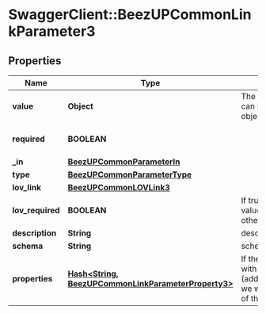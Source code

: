 # SwaggerClient::BeezUPCommonLinkParameter3

## Properties
Name | Type | Description | Notes
------------ | ------------- | ------------- | -------------
**value** | **Object** | The value of the parameter. It can be an integer a string or an object. | [optional] 
**required** | **BOOLEAN** |  | [optional] [default to false]
**_in** | [**BeezUPCommonParameterIn**](BeezUPCommonParameterIn.md) |  | 
**type** | [**BeezUPCommonParameterType**](BeezUPCommonParameterType.md) |  | [optional] 
**lov_link** | [**BeezUPCommonLOVLink3**](BeezUPCommonLOVLink3.md) |  | [optional] 
**lov_required** | **BOOLEAN** | If true, you MUST indicate a value from the list of values otherwise it&#39;s a freetext | [optional] 
**description** | **String** | description of the parameter | [optional] 
**schema** | **String** | schema of the parameter | [optional] 
**properties** | [**Hash&lt;String, BeezUPCommonLinkParameterProperty3&gt;**](BeezUPCommonLinkParameterProperty3.md) | If the parameter is an object with flexible properties (additionProperties/dictionary), we will describe the properties of the object. | [optional] 


